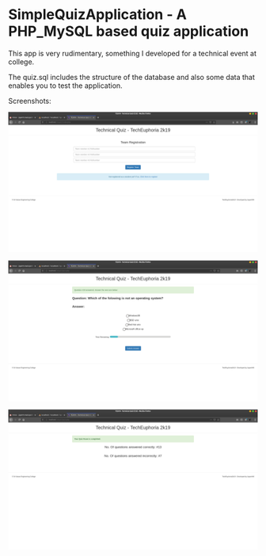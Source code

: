 # SimpleQuizApplication - A PHP_MySQL based quiz application

This app is very rudimentary, something I developed for a technical event at college.

The quiz.sql includes the structure of the database and also some data that enables you to test the application.



Screenshots:

![Screen1](https://github.com/jayanth-madupalli/PHP_MySql-SimpleQuizApplication/blob/master/screenshots/screen1.png)

![Screen2](https://github.com/jayanth-madupalli/PHP_MySql-SimpleQuizApplication/blob/master/screenshots/screen2.png)

![Screen3](https://github.com/jayanth-madupalli/PHP_MySql-SimpleQuizApplication/blob/master/screenshots/screen3.png)

